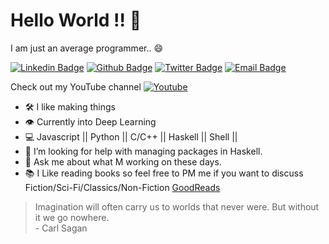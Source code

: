# Hello World !! 👋

I am just an average programmer.. 😄

[![Linkedin Badge](https://img.shields.io/badge/-LinkedIn-blue?style=flat-square&logo=Linkedin&logoColor=white&link=https://www.linkedin.com/in/arjun-kashyap-099384116/)](https://www.linkedin.com/in/arjun-kashyap-099384116/)
[![Github Badge](https://img.shields.io/badge/-Github-000?style=flat-square&logo=Github&logoColor=white&link=https://github.com/bing101)](https://github.com/bing101/)
[![Twitter Badge](https://img.shields.io/badge/-Twitter-C13584?style=flat-square&labelColor=e3f5f4&logo=twitter&logoColor=blue&link=https://twitter.com/arjun_pahadii)](https://twitter.com/arjun_pahadii)
[![Email Badge](https://img.shields.io/badge/-Email-3ABFE6?style=flat-square&logo=minutemailer&logoColor=white&link=arj.kashyap123@gmail.com)](mailto:arj.kashyap123@gmail.com)


<p align="left">
  Check out my YouTube channel
  <a href="https://www.youtube.com/channel/UC6I7BAVUrtQ5vVPue_Jhb-w"><img alt="Youtube" title="Youtube" src="https://img.shields.io/badge/-Subscribe-red?style=for-the-badge&logo=youtube&logoColor=white"/></a>

</p>

- 🛠️ I like making things
- 👁️ Currently into Deep Learning
- 💻 Javascript || Python || C/C++ || Haskell || Shell ||
- 🤔 I’m looking for help with managing packages in Haskell.
- 💬 Ask me about what M working on these days.
- 📚 I Like reading books so feel free to PM me if you want to discuss Fiction/Sci-Fi/Classics/Non-Fiction <a href="https://www.goodreads.com/user/show/23127994-arjun">GoodReads</a>


> Imagination will often carry us to worlds that never were. But without it we go nowhere. <br> - Carl Sagan
